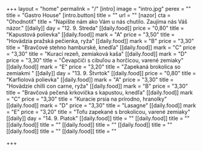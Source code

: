 +++
layout = "home"
permalink = "/"
[intro]
image = "intro.jpg"
perex = ""
title = "Gastro House"
[intro.button]
title = ""
url = ""
[nazor]
cta = "Ohodnotiť"
title = "Napíšte nám ako Vám u nás chutilo. Zaujíma nás Váš názor."
[[daily]]
day = "12. 9. Streda"
[[daily.food]]
price = "0,80"
title = "Kapustová polievka"
[[daily.food]]
mark = "A"
price = "3,50"
title = "Hovädzia pražská pečienka, ryža"
[[daily.food]]
mark = "B"
price = "3,30"
title = "Bravčové stehno hamburské, knedľa"
[[daily.food]]
mark = "C"
price = "3,30"
title = "Kurací rezeň, zemiaková kaša"
[[daily.food]]
mark = "D"
price = "3,30"
title = "Čevapčiči s cibuľou a horčicou, varené zemiaky"
[[daily.food]]
mark = "E"
price = "3,20"
title = "Zapekaná brokolica so zemiakmi "
[[daily]]
day = "13. 9. Štvrtok"
[[daily.food]]
price = "0,80"
title = "Karfiolová polievka"
[[daily.food]]
mark = "A"
price = "3,30"
title = "Hovädzie chilli con carne, ryža"
[[daily.food]]
mark = "B"
price = "3,30"
title = "Bravčová pečená krkovička s kapustou, knedľa"
[[daily.food]]
mark = "C"
price = "3,30"
title = "Kuracie prsia na prírodno, hranolky"
[[daily.food]]
mark = "D"
price = "3,30"
title = "Lasagne"
[[daily.food]]
mark = "E"
price = "3,20"
title = "Tofu zapekané s brokolicou, varené zemiaky"
[[daily]]
day = "14. 9. Piatok"
[[daily.food]]
title = ""
[[daily.food]]
title = ""
[[daily.food]]
title = ""
[[daily.food]]
title = ""
[[daily.food]]
title = ""
[[daily.food]]
title = ""
[[daily.food]]
title = ""

+++
